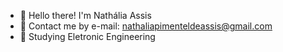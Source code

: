   - 👋 Hello there! I'm Nathália Assis
  - 📧 Contact me by e-mail: nathaliapimenteldeassis@gmail.com
  - 💪 Studying Eletronic Engineering
  
<div align="center">
  <a href="https://github.com/natyhtpsm">
</div>

